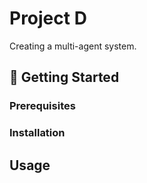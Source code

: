 # Project D

Creating a multi-agent system.


## 🏁 Getting Started



### Prerequisites



### Installation

## Usage

